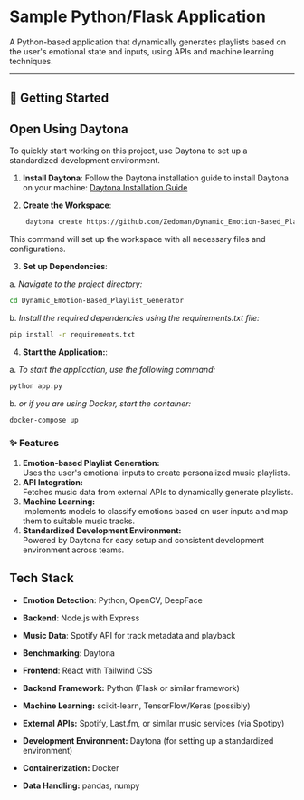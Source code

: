 # Sample Python/Flask Application  

A Python-based application that dynamically generates playlists based on the user's emotional state and inputs, using APIs and machine learning techniques.

---
## 🚀 Getting Started

## Open Using Daytona
To quickly start working on this project, use Daytona to set up a standardized development environment.

1. **Install Daytona**:
Follow the Daytona installation guide to install Daytona on your machine:
[Daytona Installation Guide](https://github.com/daytonaio/daytona/)   

2. **Create the Workspace**: 

```bash
    daytona create https://github.com/Zedoman/Dynamic_Emotion-Based_Playlist_Generator
```
This command will set up the workspace with all necessary files and configurations.

3. **Set up Dependencies**:

a. *Navigate to the project directory:*

```bash
cd Dynamic_Emotion-Based_Playlist_Generator
```

b. *Install the required dependencies using the requirements.txt file:*

```bash
pip install -r requirements.txt
```

4. **Start the Application:**:

a. *To start the application, use the following command:*
```bash
python app.py
```

b. *or if you are using Docker, start the container:*

```bash
docker-compose up
```
### ✨ Features

1. **Emotion-based Playlist Generation:** <br>
Uses the user's emotional inputs to create personalized music playlists. <br>
2. **API Integration:** <br>
Fetches music data from external APIs to dynamically generate playlists. <br>
3. **Machine Learning:** <br>
Implements models to classify emotions based on user inputs and map them to suitable music tracks. <br>
4. **Standardized Development Environment:** <br>
Powered by Daytona for easy setup and consistent development environment across teams. <br>

## Tech Stack  

- **Emotion Detection**: Python, OpenCV, DeepFace  
- **Backend**: Node.js with Express  
- **Music Data**: Spotify API for track metadata and playback  
- **Benchmarking**: Daytona  
- **Frontend**: React with Tailwind CSS  

- **Backend Framework:** Python (Flask or similar framework)
- **Machine Learning:** scikit-learn, TensorFlow/Keras (possibly)
- **External APIs:** Spotify, Last.fm, or similar music services (via Spotipy)
- **Development Environment:** Daytona (for setting up a standardized environment)
- **Containerization:** Docker
- **Data Handling:** pandas, numpy


